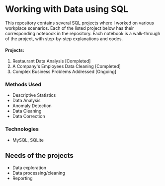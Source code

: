 # Working with Data using SQL

This repository contains several SQL projects where I worked on various workplace scenarios.
Each of the listed project below has their corresponding notebook in the repository.
Each notebook is a walk-through of the project, with step-by-step explanations and codes.

#### Projects:

1) Restaurant Data Analysis [Completed]
2) A Company's Employees Data Cleaning [Completed]
3) Complex Business Problems Addressed [Ongoing]

### Methods Used
* Descriptive Statistics
* Data Analysis
* Anomaly Detection 
* Data Cleaning 
* Data Correction

### Technologies
* MySQL, SQLite

## Needs of the projects

- Data exploration
- Data processing/cleaning
- Reporting



